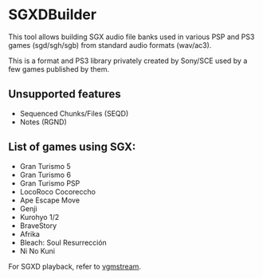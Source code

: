 # SGXDBuilder

This tool allows building SGX audio file banks used in various PSP and PS3 games (sgd/sgh/sgb) from standard audio formats (wav/ac3).

This is a format and PS3 library privately created by Sony/SCE used by a few games published by them.

## Unsupported features
* Sequenced Chunks/Files (SEQD)
* Notes (RGND)

## List of games using SGX:
* Gran Turismo 5
* Gran Turismo 6
* Gran Turismo PSP
* LocoRoco Cocoreccho
* Ape Escape Move
* Genji
* Kurohyo 1/2 
* BraveStory 
* Afrika
* Bleach: Soul Resurrección
* Ni No Kuni

For SGXD playback, refer to [vgmstream](https://github.com/vgmstream/vgmstream).

